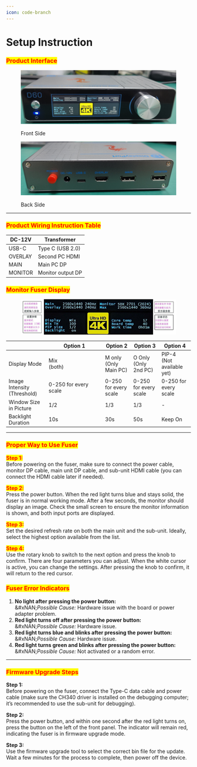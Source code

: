 ```yaml
---
icon: code-branch
---
```


# Setup Instruction

### <mark style="color:red;">Product Interface</mark>

<figure><img src="../../../.gitbook/assets/image.png" alt=""><figcaption><p>Front Side</p></figcaption></figure>

<figure><img src="../../../.gitbook/assets/image (1).png" alt=""><figcaption><p>Back Side</p></figcaption></figure>

***

### <mark style="color:red;">Product Wiring Instruction Table</mark>



| DC-12V  | Transformer       |
| ------- | ----------------- |
| USB-C   | Type C (USB 2.0)  |
| OVERLAY | Second PC HDMI    |
| MAIN    | Main PC DP        |
| MONITOR | Monitor output DP |

### <mark style="color:red;">Monitor Fuser Display</mark>

<figure><img src="../../../.gitbook/assets/image (2).png" alt=""><figcaption></figcaption></figure>

<table><thead><tr><th></th><th width="140">Option 1</th><th>Option 2</th><th>Option 3</th><th>Option 4</th></tr></thead><tbody><tr><td>Display Mode</td><td>Mix<br>(both)</td><td>M only<br>(Only Main PC)</td><td>O Only<br>(Only 2nd PC)</td><td>PIP-4<br>(Not available yet)</td></tr><tr><td>Image Intensity (Threshold)</td><td>0-250 for every scale</td><td>0-250 for every scale</td><td>0-250 for every scale</td><td>0-250 for every scale</td></tr><tr><td>Window Size in Picture</td><td>1/2</td><td>1/3</td><td>1/3</td><td>-</td></tr><tr><td>Backlight Duration</td><td>10s</td><td>30s</td><td>50s</td><td>Keep On</td></tr></tbody></table>

***

### <mark style="color:red;">Proper Way to Use Fuser</mark>

<mark style="color:red;">**Step 1:**</mark>\
Before powering on the fuser, make sure to connect the power cable, monitor DP cable, main unit DP cable, and sub-unit HDMI cable (you can connect the HDMI cable later if needed).

<mark style="color:red;">**Step 2:**</mark>\
Press the power button. When the red light turns blue and stays solid, the fuser is in normal working mode. After a few seconds, the monitor should display an image. Check the small screen to ensure the monitor information is shown, and both input ports are displayed.

<mark style="color:red;">**Step 3:**</mark>\
Set the desired refresh rate on both the main unit and the sub-unit. Ideally, select the highest option available from the list.

<mark style="color:red;">**Step 4:**</mark>\
Use the rotary knob to switch to the next option and press the knob to confirm. There are four parameters you can adjust. When the white cursor is active, you can change the settings. After pressing the knob to confirm, it will return to the red cursor.

### <mark style="color:red;">Fuser Error Indicators</mark>

1. **No light after pressing the power button:**\
   &#xNAN;_&#x50;ossible Cause:_ Hardware issue with the board or power adapter problem.
2. **Red light turns off after pressing the power button:**\
   &#xNAN;_&#x50;ossible Cause:_ Hardware issue.
3. **Red light turns blue and blinks after pressing the power button:**\
   &#xNAN;_&#x50;ossible Cause:_ Hardware issue.
4. **Red light turns green and blinks after pressing the power button:**\
   &#xNAN;_&#x50;ossible Cause:_ Not activated or a random error.



***

### <mark style="color:red;">Firmware Upgrade Steps</mark>

**Step 1:**\
Before powering on the fuser, connect the Type-C data cable and power cable (make sure the CH340 driver is installed on the debugging computer; it’s recommended to use the sub-unit for debugging).

**Step 2:**\
Press the power button, and within one second after the red light turns on, press the button on the left of the front panel. The indicator will remain red, indicating the fuser is in firmware upgrade mode.

**Step 3:**\
Use the firmware upgrade tool to select the correct bin file for the update. Wait a few minutes for the process to complete, then power off the device.
